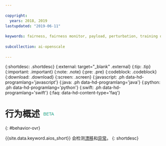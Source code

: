 ```yaml
---

copyright:
  years: 2018, 2019
lastupdated: "2019-06-11"

keywords: fairness, fairness monitor, payload, perturbation, training data, debiased

subcollection: ai-openscale

---
```


{:shortdesc: .shortdesc}
{:external: target="_blank" .external}
{:tip: .tip}
{:important: .important}
{:note: .note}
{:pre: .pre}
{:codeblock: .codeblock}
{:download: .download}
{:screen: .screen}
{:javascript: .ph data-hd-programlang='javascript'}
{:java: .ph data-hd-programlang='java'}
{:python: .ph data-hd-programlang='python'}
{:swift: .ph data-hd-programlang='swift'}
{:faq: data-hd-content-type='faq'}

# 行为概述 ![beta 标记](images/beta.png)
{: #behavior-ovr}

{{site.data.keyword.aios_short}} 会检测[漂移](https://test.cloud.ibm.com/docs/services/ai-openscale?topic=ai-openscale-behavior-drift-ovr)和[异常](https://test.cloud.ibm.com/docs/services/ai-openscale?topic=ai-openscale-behavior-anomalies)。
{: shortdesc}
